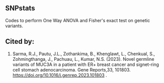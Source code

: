 ## SNPstats
Codes to perform One Way ANOVA and Fisher's exact test on genetic variants.

## Cited by:
  1. Sarma, R.J., Pautu, J.L., Zothankima, B., Khenglawt, L., Chenkual, S., Zohmingthanga, J., Pachuau, L., Kumar, N.S. (2023). Novel germline variants of MUC3A in a patient with ER+ breast cancer and signet-ring cell stomach adenocarcinoma. Gene Reports,33, 101803. https://doi.org/10.1016/j.genrep.2023.101803 .

